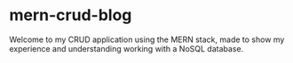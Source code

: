 # mern-crud-blog
Welcome to my CRUD application using the MERN stack, made to show my experience and understanding working with a NoSQL database.
